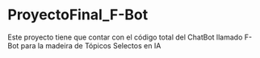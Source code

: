 # ProyectoFinal_F-Bot
Este proyecto tiene que contar con el código total del ChatBot llamado F-Bot para la madeira de Tópicos Selectos en IA
